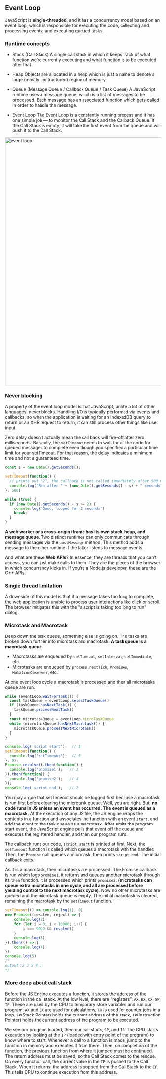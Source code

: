 ## Event Loop
JavaScript is **single-threaded**, and it has a concurrency model based on an event loop, which is responsible for executing the code, collecting and processing events, and executing queued tasks. 

### Runtime concepts
- Stack (Call Stack)
A single call stack in which it keeps track of what function we’re currently executing and what function is to be executed after that.

- Heap
Objects are allocated in a heap which is just a name to denote a large (mostly unstructured) region of memory.

- Queue (Message Queue / Callback Queue / Task Queue)
A JavaScript runtime uses a message queue, which is a list of messages to be processed. Each message has an associated function which gets called in order to handle the message. 

- Event Loop
The Event Loop is a constantly running process and it has one simple job — to monitor the Call Stack and the Callback Queue. If the Call Stack is empty, it will take the first event from the queue and will push it to the Call Stack.

<img alt="event loop" src="https://cdn.nlark.com/yuque/0/2019/png/398686/1562831601090-3cc36a70-c081-498f-986b-3333c0dc8dd0.png" width="800">  

### Never blocking
A property of the event loop model is that JavaScript, unlike a lot of other languages, never blocks. Handling I/O is typically performed via events and callbacks, so when the application is waiting for an IndexedDB query to return or an XHR request to return, it can still process other things like user input.

Zero delay doesn't actually mean the call back will fire-off after zero milliseconds. Basically, the `setTimeout` needs to wait for all the code for queued messages to complete even though you specified a particular time limit for your setTimeout. For that reason, the delay indicates a minimum time and not a guaranteed time.

```javascript
const s = new Date().getSeconds();

setTimeout(function() {
  // prints out "2", the callback is not called immediately after 500 milliseconds
  console.log("Ran after " + (new Date().getSeconds() - s) + " seconds");
}, 500)

while (true) {
  if (new Date().getSeconds() - s >= 2) {
    console.log("Good, looped for 2 seconds")
    break;
  }
}
```

**A web worker or a cross-origin iframe has its own stack, heap, and message queue**. Two distinct runtimes can only communicate through sending messages via the `postMessage` method. This method adds a message to the other runtime if the latter listens to message events.

And what are these **Web APIs**? In essence, they are threads that you can’t access, you can just make calls to them. They are the pieces of the browser in which concurrency kicks in. If you’re a Node.js developer, these are the C++ APIs.

### Single thread limitation
A downside of this model is that if a message takes too long to complete, the web application is unable to process user interactions like click or scroll. The browser mitigates this with the "a script is taking too long to run" dialog.

### Microtask and Macrotask
Deep down the task queue, something else is going on. The tasks are broken down further into microtask and macrotask. **A task queue is a macrotask queue.** 

- Macrotasks are enqueued by `setTimeout`, `setInterval`, `setImmediate`, etc. 
- Microtasks are enqueued by `process.nextTick`, `Promises`, `MutationObserver`, etc.

At one event loop cycle a macrotask is processed and then all microtasks queue are run.
```javascript
while (eventLoop.waitForTask()) {
  const taskQueue = eventLoop.selectTaskQueue()
  if (taskQueue.hasNextTask()) {
    taskQueue.processNextTask()
  }
  const microtaskQueue = eventLoop.microTaskQueue
  while (microtaskQueue.hasNextMicrotask()) {
    microtaskQueue.processNextMicrotask()
  }
}
```

```javascript
console.log('script start');  // 1
setTimeout(function() {
  console.log('setTimeout');  // 5 
}, 0);
Promise.resolve().then(function() {
  console.log('promise1');   // 3
}).then(function() {
  console.log('promise2');   // 4
});
console.log('script end');   // 2
```

You may argue that setTimeout should be logged first because a macrotask is run first before clearing the microtask queue. Well, you are right. But, **no code runs in JS unless an event has occurred. The event is queued as a macrotask**. At the execution of any JS file, the JS engine wraps the contents in a function and associates the function with an event `start`, and add the event to the task queue as a macrotask. After emits the program start event, the JavaScript engine pulls that event off the queue and executes the registered handler, and then our program runs.

The callback runs our code, `script start` is printed at first. Next, the `setTimeout` function is called which queues a macrotask with the handler. Then, the `Promise` call queues a microtask, then prints `script end`. The initial callback exits.

As it is a macrotask, then microtasks are processed. The Promise callback is run which logs `promise1`, it returns and queues another microtask through its `then` function. It is processed which prints `promise2`. **(microtasks can queue extra microtasks in one cycle, and all are processed before yielding control to the next macrotask cycle)**. Now no other microtasks are queued and the microtask queue is empty. The initial macrotask is cleared, remaining the macrotask by the `setTimeout` function.

```javascript
setTimeout(() => console.log(1), 0)
new Promise((resolve, reject) => {
    console.log(2)
    for (let i = 0; i < 10000; i++) {
        i === 9999 && resolve()
    }
    console.log(3)
}).then(() => {
    console.log(4)
})
console.log(5)
/*
output：2 3 5 4 1
*/
```

### More deep about call stack
Before the JS Engine executes a function, it stores the address of the function in the call stack. At the low level, there are “registers”: `AX`, `BX`, `CX`, `SP`, `IP`. These are used by the CPU to temporary store variables and run our program. `AX` and `BX` are used for calculations, `CX` is used for counter jobs in a loop. `SP`(Stack Pointer) holds the current address of the stack, `IP`(Instruction Pointer) holds the current address of the program to be executed.

We see our program loaded, then our call stack, `SP`, and `IP`. The CPU starts execution by looking at the `IP` (loaded with entry point of the program) to know where to start. Whenever a call to a function is made, jump to the function in memory and executes it from there. Then, on completion of the function, the previous function from where it jumped must be continued. The return address must be saved, so the Call Stack comes to the rescue. On every function call, the current value in the `IP` is pushed to the Call Stack. When it returns, the address is popped from the Call Stack to the `IP`. This tells CPU to continue execution from this address.
